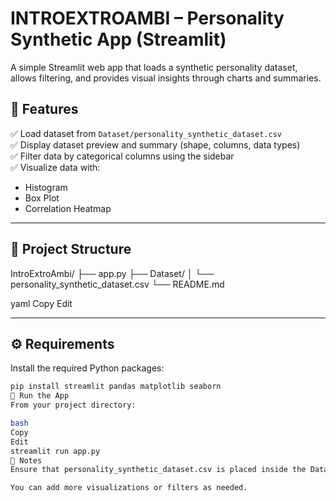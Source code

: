 # INTROEXTROAMBI – Personality Synthetic App (Streamlit)

A simple Streamlit web app that loads a synthetic personality dataset, allows filtering, and provides visual insights through charts and summaries.

## 🌟 Features

✅ Load dataset from `Dataset/personality_synthetic_dataset.csv`  
✅ Display dataset preview and summary (shape, columns, data types)  
✅ Filter data by categorical columns using the sidebar  
✅ Visualize data with:
- Histogram
- Box Plot
- Correlation Heatmap  

---

## 📂 Project Structure

IntroExtroAmbi/
├── app.py
├── Dataset/
│ └── personality_synthetic_dataset.csv
└── README.md

yaml
Copy
Edit

---

## ⚙ Requirements

Install the required Python packages:

```bash
pip install streamlit pandas matplotlib seaborn
🚀 Run the App
From your project directory:

bash
Copy
Edit
streamlit run app.py
📝 Notes
Ensure that personality_synthetic_dataset.csv is placed inside the Dataset/ folder.

You can add more visualizations or filters as needed.

